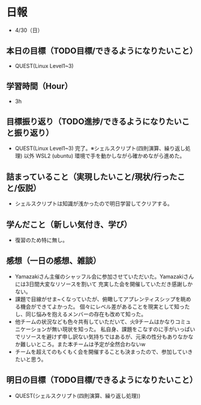 # 日報
- 4/30（日）

## 本日の目標（TODO目標/できるようになりたいこと）
- QUEST(Linux Level1~3)

## 学習時間（Hour）
- 3h

## 目標振り返り（TODO進捗/できるようになりたいこと振り返り）
- QUEST(Linux Level1~3)  完了。※シェルスクリプト(四則演算、繰り返し処理) 以外
WSL2 (ubuntu) 環境で手を動かしながら確かめながら進めた。

## 詰まっていること（実現したいこと/現状/行ったこと/仮説）
- シェルスクリプトは知識が浅かったので明日学習してクリアする。

## 学んだこと（新しい気付き、学び）
- 復習のため特に無し。

## 感想（一日の感想、雑談）
- Yamazakiさん主催のシャッフル会に参加させていただいた。Yamazakiさんには3日間大変なリソースを割いて
充実した会を開催していただき感謝しかない。  
- 課題で目線がせま~くなっていたが、俯瞰してアプレンティスシップを眺める機会ができてよかった。
個々にレベル差があることを現実として知ったし、同じ悩みを抱えるメンバーの存在も改めて知った。  
- 他チームの状況なども色々共有していただいて、火9チームはかなりコミュニケーションが無い現状を知った。
私自身、課題をこなすのに手がいっぱいでリソースを避けず申し訳ない気持ちではあるが、元来の性分もありなかなか難しいところ。また本チームは予定が全然合わないw  
- チームを超えてのもくもく会を開催することも決まったので、参加していきたいと思う。

## 明日の目標（TODO目標/できるようになりたいこと）
- QUEST(シェルスクリプト(四則演算、繰り返し処理))